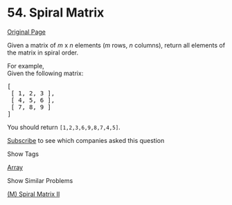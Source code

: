 # 54. Spiral Matrix

[Original Page](https://leetcode.com/problems/spiral-matrix/)

Given a matrix of _m_ x _n_ elements (_m_ rows, _n_ columns), return all elements of the matrix in spiral order.

For example,  
Given the following matrix:

<pre>[
 [ 1, 2, 3 ],
 [ 4, 5, 6 ],
 [ 7, 8, 9 ]
]
</pre>

You should return `[1,2,3,6,9,8,7,4,5]`.

<div>

[Subscribe](/subscribe/) to see which companies asked this question

</div>

<div>

<div id="tags" class="btn btn-xs btn-warning">Show Tags</div>

<span class="hidebutton">[Array](/tag/array/)</span></div>

<div>

<div id="similar" class="btn btn-xs btn-warning">Show Similar Problems</div>

<span class="hidebutton">[(M) Spiral Matrix II](/problems/spiral-matrix-ii/)</span></div>